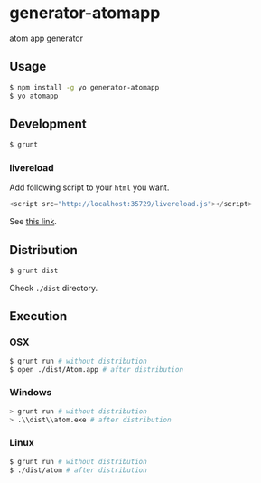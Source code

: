 generator-atomapp
=================

atom app generator


## Usage

```sh
$ npm install -g yo generator-atomapp
$ yo atomapp
```

## Development

```sh
$ grunt
```

### livereload

Add following script to your `html` you want.

```js
<script src="http://localhost:35729/livereload.js"></script>
```

See [this link][livereload].


## Distribution

```sh
$ grunt dist
```

Check `./dist` directory.


## Execution

### OSX

```sh
$ grunt run # without distribution
$ open ./dist/Atom.app # after distribution
```

### Windows

```sh
> grunt run # without distribution
> .\\dist\\atom.exe # after distribution
```

### Linux

```sh
$ grunt run # without distribution
$ ./dist/atom # after distribution
```


[livereload]: https://github.com/gruntjs/grunt-contrib-watch#enabling-live-reload-in-your-html